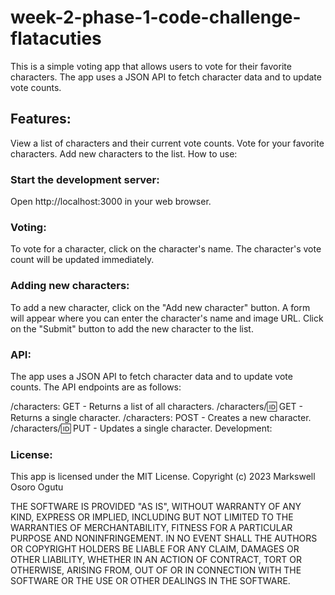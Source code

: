 # week-2-phase-1-code-challenge-flatacuties
This is a simple voting app that allows users to vote for their favorite characters. The app uses a JSON API to fetch character data and to update vote counts.

## Features:

View a list of characters and their current vote counts.
Vote for your favorite characters.
Add new characters to the list.
How to use:

### Start the development server:
Open http://localhost:3000 in your web browser.

### Voting:
To vote for a character, click on the character's name. The character's vote count will be updated immediately.

### Adding new characters:

To add a new character, click on the "Add new character" button. A form will appear where you can enter the character's name and image URL. Click on the "Submit" button to add the new character to the list.

### API:

The app uses a JSON API to fetch character data and to update vote counts. The API endpoints are as follows:

/characters: GET - Returns a list of all characters.
/characters/:id: GET - Returns a single character.
/characters: POST - Creates a new character.
/characters/:id: PUT - Updates a single character.
Development:


### License:

This app is licensed under the MIT License.
Copyright (c) 2023 Markswell Osoro Ogutu

THE SOFTWARE IS PROVIDED "AS IS", WITHOUT WARRANTY OF ANY KIND, EXPRESS OR
IMPLIED, INCLUDING BUT NOT LIMITED TO THE WARRANTIES OF MERCHANTABILITY,
FITNESS FOR A PARTICULAR PURPOSE AND NONINFRINGEMENT. IN NO EVENT SHALL THE
AUTHORS OR COPYRIGHT HOLDERS BE LIABLE FOR ANY CLAIM, DAMAGES OR OTHER
LIABILITY, WHETHER IN AN ACTION OF CONTRACT, TORT OR OTHERWISE, ARISING FROM,
OUT OF OR IN CONNECTION WITH THE SOFTWARE OR THE USE OR OTHER DEALINGS IN THE
SOFTWARE.